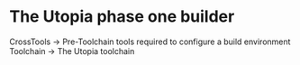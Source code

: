 # The Utopia phase one builder


CrossTools -> Pre-Toolchain tools required to configure a build environment
Toolchain -> The Utopia toolchain
